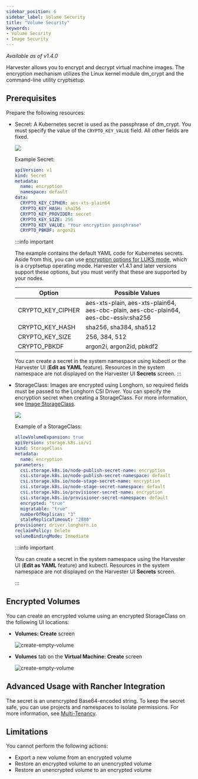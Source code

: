 ```yaml
---
sidebar_position: 6
sidebar_label: Volume Security
title: "Volume Security"
keywords:
- Volume Security
- Image Security
---
```


<head>
  <link rel="canonical" href="https://docs.harvesterhci.io/v1.5/volume/volume-security"/>
</head>

_Available as of v1.4.0_

Harvester allows you to encrypt and decrypt virtual machine images. The encryption mechanism utilizes the Linux kernel module dm_crypt and the command-line utility cryptsetup.

## Prerequisites

Prepare the following resources:

- Secret: A Kubernetes secret is used as the passphrase of dm_crypt. You must specify the value of the `CRYPTO_KEY_VALUE` field. All other fields are fixed.

  ![](/img/v1.4/image/create-encryption-used-secret.png)

  Example Secret:

  ```yaml
  apiVersion: v1
  kind: Secret
  metadata:
    name: encryption
    namespace: default
  data:
    CRYPTO_KEY_CIPHER: aes-xts-plain64
    CRYPTO_KEY_HASH: sha256
    CRYPTO_KEY_PROVIDER: secret
    CRYPTO_KEY_SIZE: 256
    CRYPTO_KEY_VALUE: "Your encryption passphrase"
    CRYPTO_PBKDF: argon2i
  ```

  :::info important

  The example contains the default YAML code for Kubernetes secrets. Aside from this, you can use [encryption options for LUKS mode](https://wiki.archlinux.org/title/Dm-crypt/Device_encryption#Encryption_options_for_LUKS_mode), which is a cryptsetup operating mode. Harvester v1.4.1 and later versions support these options, but you must verify that these are supported by your nodes.

  | Option | Possible Values |
  | --- | --- |
  | CRYPTO_KEY_CIPHER | aes-xts-plain, aes-xts-plain64, aes-cbc-plain, aes-cbc-plain64, aes-cbc-essiv:sha256 |
  | CRYPTO_KEY_HASH | sha256, sha384, sha512 |
  | CRYPTO_KEY_SIZE | 256, 384, 512 |
  | CRYPTO_PBKDF | argon2i, argon2id, pbkdf2 |

  You can create a secret in the system namespace using kubectl or the Harvester UI (**Edit as YAML** feature). Resources in the system namespace are not displayed on the Harvester UI **Secrets** screen.
  :::

- StorageClass: Images are encrypted using Longhorn, so required fields must be passed to the Longhorn CSI Driver. You can specify the encryption secret when creating a StorageClass. For more information, see [Image StorageClass](./upload-image#image-storageclass). 

  ![](/img/v1.4/image/create-storage-class.png)

  Example of a StorageClass:

  ```yaml
  allowVolumeExpansion: true
  apiVersion: storage.k8s.io/v1
  kind: StorageClass
  metadata:
    name: encryption
  parameters:
    csi.storage.k8s.io/node-publish-secret-name: encryption
    csi.storage.k8s.io/node-publish-secret-namespace: default
    csi.storage.k8s.io/node-stage-secret-name: encryption
    csi.storage.k8s.io/node-stage-secret-namespace: default
    csi.storage.k8s.io/provisioner-secret-name: encryption
    csi.storage.k8s.io/provisioner-secret-namespace: default
    encrypted: "true"
    migratable: "true"
    numberOfReplicas: "3"
    staleReplicaTimeout: "2880"
  provisioner: driver.longhorn.io
  reclaimPolicy: Delete
  volumeBindingMode: Immediate
  ```

  :::info important

  You can create a secret in the system namespace using the Harvester UI (**Edit as YAML** feature) and kubectl. Resources in the system namespace are not displayed on the Harvester UI **Secrets** screen.

  :::

## Encrypted Volumes

You can create an encrypted volume using an encrypted StorageClass on the following UI locations:

- **Volumes: Create** screen

  ![create-empty-volume](/img/v1.4/volume/create-empty-volume.png)

- **Volumes** tab on the **Virtual Machine: Create** screen

  ![create-empty-volume](/img/v1.4/volume/create-empty-volume-in-vm.png)

## Advanced Usage with Rancher Integration

The secret is an unencrypted Base64-encoded string. To keep the secret safe, you can use projects and namespaces to isolate permissions. For more information, see [Multi-Tenancy](../rancher/virtualization-management#multi-tenancy).

## Limitations

You cannot perform the following actions:

- Export a new volume from an encrypted volume
- Restore an encrypted volume to an unencrypted volume
- Restore an unencrypted volume to an encrypted volume